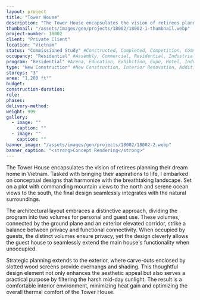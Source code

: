 ```yaml
---
layout: project 
title: "Tower House"
description: "The Tower House encapsulates the vision of retirees planning their dream home in Vietnam. Tasked with bringing their aspirations to life, I embarked on conceptual designs that harmonize with the breathtaking landscape. Set on a plot with commanding mountain views to the north and serene ocean views to the south, the final design seamlessly integrates with the natural surroundings."
thumbnail: "/assets/images/gen/projects/18002/18002-1-thumbnail.webp"
project-number: 18002
client: "Private Client"
location: "Vietnam"
status: "Commissioned Study" #Constructed, Completed, Competition, Commissioned Study, Design Development, Under Construction, Demolished, Study
occupancy: "Residential" #Assembly, Commercial, Residential, Industrial, Institutional  
program: "Residential" #Arena, Education, Exhibition, Expo, Hotel, Industrial, Industry, Infrastructure, Landscape, Leisure, Library, Masterplan, Mixed Use, Museum/Gallery, Office, Parking, Publicspace, Religion, Research, Residential, Restaurant/Bar, Retail, Scenography, Services, Theatre
type: "New Construction" #New Construction, Interior Renovation, Addition, Adaptive Reuse
storeys: "3"
area: "1,200 ft²"
budget: 
construction-duration: 
role: 
phases: 
delivery-method: 
weight: 999
gallery:
  - image: ""
    caption: ""
  - image: ""
    caption: ""
banner_image: "/assets/images/gen/projects/18002/18002-2.webp"
banner_caption: "<strong>Concept Rendering</strong>"
---
```

The Tower House encapsulates the vision of retirees planning their dream home in Vietnam. Tasked with bringing their aspirations to life, I embarked on conceptual designs that harmonize with the breathtaking landscape. Set on a plot with commanding mountain views to the north and serene ocean views to the south, the final design seamlessly integrates with the natural surroundings. 

The architectural layout embraces a distinctive approach, dividing the program into two volumes for personal and guest use. These volumes, connected by the ground plane and an exterior elevated corridor, strike a balance between privacy and functional connectivity. When occupied by guests, the distinct volumes ensure privacy, yet the design cleverly allows the guest house to seamlessly extend the main house's functionality when unoccupied. 

Strategic planning extends to the exterior, where carve-outs enclosed by slotted wood screens provide overhangs and shading. This thoughtful design element not only enhances the aesthetic appeal but also serves a practical purpose by filtering the harsh mid-day sunlight. The result is a comfortable interior environment, minimizing heat gain and optimizing the overall thermal comfort of the Tower House.